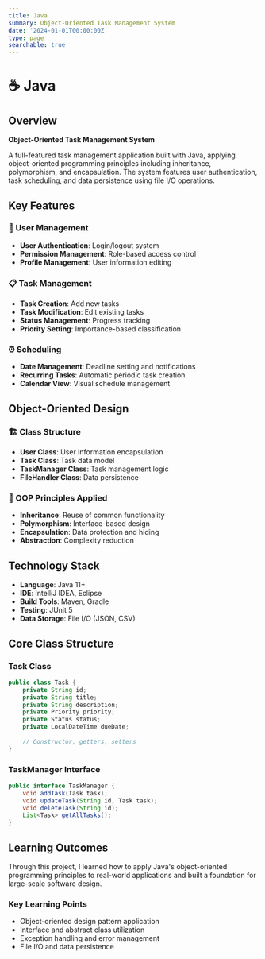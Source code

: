 ```yaml
---
title: Java
summary: Object-Oriented Task Management System
date: '2024-01-01T00:00:00Z'
type: page
searchable: true
---
```


<div class="justify-text">

# ☕ Java

## Overview
**Object-Oriented Task Management System**

A full-featured task management application built with Java, applying object-oriented programming principles including inheritance, polymorphism, and encapsulation. The system features user authentication, task scheduling, and data persistence using file I/O operations.

## Key Features

### 👤 User Management
- **User Authentication**: Login/logout system
- **Permission Management**: Role-based access control
- **Profile Management**: User information editing

### 📋 Task Management
- **Task Creation**: Add new tasks
- **Task Modification**: Edit existing tasks
- **Status Management**: Progress tracking
- **Priority Setting**: Importance-based classification

### ⏰ Scheduling
- **Date Management**: Deadline setting and notifications
- **Recurring Tasks**: Automatic periodic task creation
- **Calendar View**: Visual schedule management

## Object-Oriented Design

### 🏗️ Class Structure
- **User Class**: User information encapsulation
- **Task Class**: Task data model
- **TaskManager Class**: Task management logic
- **FileHandler Class**: Data persistence

### 🔄 OOP Principles Applied
- **Inheritance**: Reuse of common functionality
- **Polymorphism**: Interface-based design
- **Encapsulation**: Data protection and hiding
- **Abstraction**: Complexity reduction

## Technology Stack

- **Language**: Java 11+
- **IDE**: IntelliJ IDEA, Eclipse
- **Build Tools**: Maven, Gradle
- **Testing**: JUnit 5
- **Data Storage**: File I/O (JSON, CSV)

## Core Class Structure

### Task Class
```java
public class Task {
    private String id;
    private String title;
    private String description;
    private Priority priority;
    private Status status;
    private LocalDateTime dueDate;
    
    // Constructor, getters, setters
}
```

### TaskManager Interface
```java
public interface TaskManager {
    void addTask(Task task);
    void updateTask(String id, Task task);
    void deleteTask(String id);
    List<Task> getAllTasks();
}
```

## Learning Outcomes

Through this project, I learned how to apply Java's object-oriented programming principles to real-world applications and built a foundation for large-scale software design.

### Key Learning Points
- Object-oriented design pattern application
- Interface and abstract class utilization
- Exception handling and error management
- File I/O and data persistence

</div>
